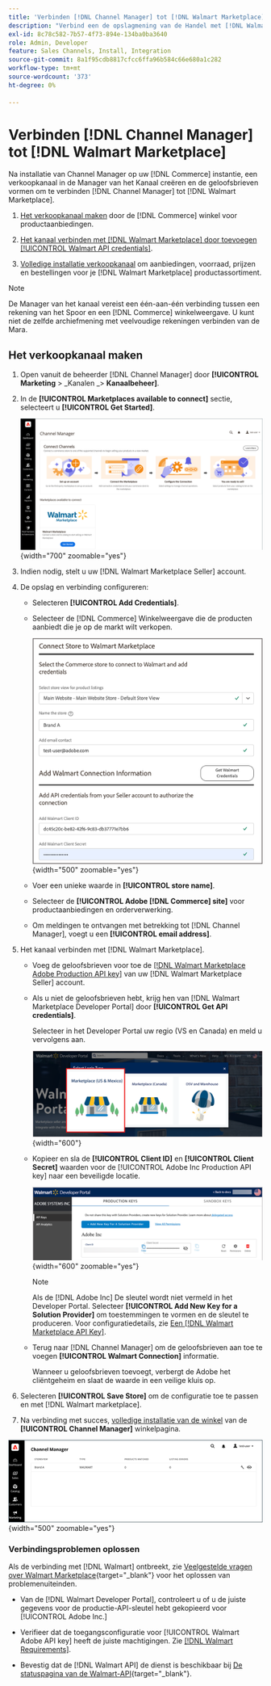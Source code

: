 ```yaml
---
title: 'Verbinden [!DNL Channel Manager] tot [!DNL Walmart Marketplace]'
description: "Verbind een de opslagmening van de Handel met [!DNL Walmart Marketplace] om het verkoopkanaal te creëren voor het beheren van aanbiedingen, voorraad, prijs en bestellingen van producten voor de handel in Walmart Marketplace."
exl-id: 8c78c582-7b57-4f73-894e-134ba0ba3640
role: Admin, Developer
feature: Sales Channels, Install, Integration
source-git-commit: 8a1f95cdb8817cfcc6ffa96b584c66e680a1c282
workflow-type: tm+mt
source-wordcount: '373'
ht-degree: 0%

---
```


# Verbinden [!DNL Channel Manager] tot [!DNL Walmart Marketplace]

Na installatie van Channel Manager op uw [!DNL Commerce] instantie, een verkoopkanaal in de Manager van het Kanaal creëren en de geloofsbrieven vormen om te verbinden [!DNL Channel Manager] tot [!DNL Walmart Marketplace].

1. [Het verkoopkanaal maken](#create-the-sales-channel) door de [!DNL Commerce] winkel voor productaanbiedingen.

1. [Het kanaal verbinden met [!DNL Walmart Marketplace] door toevoegen [!UICONTROL Walmart API credentials]](#connect-the-channel-to-walmart-marketplace).

1. [Volledige installatie verkoopkanaal](#complete-sales-channel-store-setup) om aanbiedingen, voorraad, prijzen en bestellingen voor je [!DNL Walmart Marketplace] productassortiment.

>[!NOTE]
>
>De Manager van het kanaal vereist een één-aan-één verbinding tussen een rekening van het Spoor en een [!DNL Commerce] winkelweergave. U kunt niet de zelfde archiefmening met veelvoudige rekeningen verbinden van de Mara.

## Het verkoopkanaal maken

1. Open vanuit de beheerder [!DNL Channel Manager] door **[!UICONTROL Marketing** > _Kanalen _> **Kanaalbeheer]**.

1. In de **[!UICONTROL Marketplaces available to connect]** sectie, selecteert u **[!UICONTROL Get Started]**.

   ![Nieuwe verbinding maken [!DNL Walmart] opslaan naar [!DNL Channel Manager]](assets/channel-manager-home.png){width="700" zoomable="yes"}

1. Indien nodig, stelt u uw [!DNL Walmart Marketplace Seller] account.

1. De opslag en verbinding configureren:

   - Selecteren **[!UICONTROL Add Credentials]**.

   - Selecteer de [!DNL Commerce] Winkelweergave die de producten aanbiedt die je op de markt wilt verkopen.

     ![Verbinding configureren tussen [!DNL Commerce] en [!DNL Walmart Marketplace] van [!DNL Channel Manager]](assets/configure-commerce-to-marketplace-connection.png){width="500" zoomable="yes"}

   - Voer een unieke waarde in **[!UICONTROL store name]**.

   - Selecteer de **[!UICONTROL Adobe [!DNL Commerce] site]** voor productaanbiedingen en orderverwerking.

   - Om meldingen te ontvangen met betrekking tot [!DNL Channel Manager], voegt u een **[!UICONTROL email address]**.

1. Het kanaal verbinden met [!DNL Walmart Marketplace].

   - Voeg de geloofsbrieven voor toe de [[!DNL Walmart Marketplace Adobe Production API key]](walmart-requirements.md#generate-a-walmart-marketplace-production-api-key) van uw [!DNL Walmart Marketplace Seller] account.

   - Als u niet de geloofsbrieven hebt, krijg hen van [!DNL Walmart Marketplace Developer Portal] door **[!UICONTROL Get API credentials]**.

     Selecteer in het Developer Portal uw regio (VS en Canada) en meld u vervolgens aan.

     ![[!DNL Walmart Marketplace] accountaanmelding](assets/walmart-marketplace-login-page.png){width="600"}

   - Kopieer en sla de **[!UICONTROL Client ID]** en **[!UICONTROL Client Secret]** waarden voor de [!UICONTROL Adobe Inc Production API key] naar een beveiligde locatie.

     ![[!DNL Walmart Marketplace API key] configuratiepagina](assets/walmart-api-key-management-form.png){width="600" zoomable="yes"}

     >[!NOTE]
     >
     >Als de [!DNL Adobe Inc] De sleutel wordt niet vermeld in het Developer Portal. Selecteer **[!UICONTROL Add New Key for a Solution Provider]** om toestemmingen te vormen en de sleutel te produceren. Voor configuratiedetails, zie [Een [!DNL Walmart Marketplace API Key]](walmart-requirements.md#generate-a-walmart-marketplace-api-key).

   - Terug naar [!DNL Channel Manager] om de geloofsbrieven aan toe te voegen **[!UICONTROL Walmart Connection]** informatie.

     Wanneer u geloofsbrieven toevoegt, verbergt de Adobe het cliëntgeheim en slaat de waarde in een veilige kluis op.

1. Selecteren **[!UICONTROL Save Store]** om de configuratie toe te passen en met [!DNL Walmart marketplace].

1. Na verbinding met succes, [volledige installatie van de winkel](complete-sales-channel-store-setup.md) van de **[!UICONTROL Channel Manager]** winkelpagina.

![Eerste winkel instellen](assets/channel-manager-setup-first-store.png){width="500" zoomable="yes"}

### Verbindingsproblemen oplossen

Als de verbinding met [!DNL Walmart] ontbreekt, zie [Veelgestelde vragen over Walmart Marketplace](https://developer.walmart.com/faq/us/faq-auth/){target="_blank"} voor het oplossen van problemenuiteinden.

- Van de [!DNL Walmart Developer Portal], controleert u of u de juiste gegevens voor de productie-API-sleutel hebt gekopieerd voor [!UICONTROL Adobe Inc.]

- Verifieer dat de toegangsconfiguratie voor [!UICONTROL Walmart Adobe API key] heeft de juiste machtigingen. Zie [[!DNL Walmart Requirements]](walmart-requirements.md##generate-a-walmart-marketplace-api-key).

- Bevestig dat de [!DNL Walmart API] de dienst is beschikbaar bij [De statuspagina van de Walmart-API](https://developer.walmart.com/us/whats-new/new-api-status-information-now-available/){target="_blank"}.

